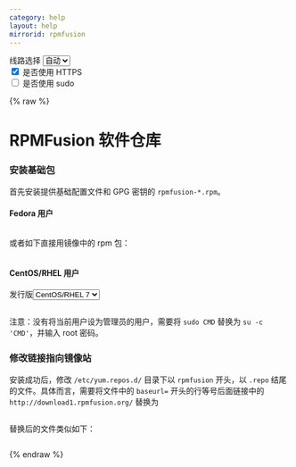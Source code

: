 ```yaml
---
category: help
layout: help
mirrorid: rpmfusion
---
```


<!-- 本 markdown 从 tuna/mirrorz-help-ng 自动生成，如需修改，请修改其对应部分 -->

<style>.z-help tmpl { display: none }</style>

<div class="z-wrap">
    <form class="z-form z-global" onchange="form_update(null)" onsubmit="return false">
        <div>
            <label for="e0a5cecb">线路选择</label>
            <select id="e0a5cecb" name="host">
                <option selected="selected" value="{{ site.url }}">自动</option>
                <option value="{{ site.urlv4 }}">IPv4</option>
                <option value="{{ site.urlv6 }}">IPv6</option>
            </select>
        </div>
        <div>
            <input id="144d763c" name="_scheme" type="checkbox" checked>
            <label for="144d763c">是否使用 HTTPS</label>
        </div>
        <div>
            <input id="4659e7da" name="_sudo" type="checkbox">
            <label for="4659e7da">是否使用 sudo</label>
        </div>
    </form>
</div>
{% raw %}
<div class="z-help"><h1>RPMFusion 软件仓库</h1>
<h3>安装基础包</h3>
<p>首先安装提供基础配置文件和 GPG 密钥的 <code>rpmfusion-*.rpm</code>。</p>
<h4>Fedora 用户</h4>
<div class="z-wrap"><form class="z-form" onchange="form_update(event)" onsubmit="return false"></form><pre class="z-code"></pre></div><tmpl z-lang="bash">
{{sudo}}yum install --nogpgcheck http://download1.rpmfusion.org/free/fedora/rpmfusion-free-release-$(rpm -E %fedora).noarch.rpm http://download1.rpmfusion.org/nonfree/fedora/rpmfusion-nonfree-release-$(rpm -E %fedora).noarch.rpm
</tmpl>
<p>或者如下直接用镜像中的 rpm 包：</p>
<div class="z-wrap"><form class="z-form" onchange="form_update(event)" onsubmit="return false"></form><pre class="z-code"></pre></div><tmpl z-lang="bash">
{{sudo}}yum install --nogpgcheck {{endpoint}}/free/fedora/rpmfusion-free-release-$(rpm -E %fedora).noarch.rpm {{endpoint}}/nonfree/fedora/rpmfusion-nonfree-release-$(rpm -E %fedora).noarch.rpm
</tmpl>
<h4>CentOS/RHEL 用户</h4>
<div class="z-wrap"><form class="z-form" onchange="form_update(event)" onsubmit="return false"><div><label for="698b26c6" title>发行版</label><select id="698b26c6" name="release" title><option value="7">CentOS/RHEL 7</option><option value="6">CentOS/RHEL 6</option><option value="8">CentOS/RHEL 8</option><option value="9">CentOS/RHEL 9</option></select></div></form><pre class="z-code"></pre></div><tmpl z-input="release" z-lang="bash">
{{sudo}}yum localinstall --nogpgcheck {{endpoint}}/free/el/rpmfusion-free-release-{{release}}.noarch.rpm {{endpoint}}/nonfree/el/rpmfusion-nonfree-release-{{release}}.noarch.rpm
</tmpl>
<p>注意：没有将当前用户设为管理员的用户，需要将 <code>sudo CMD</code> 替换为 <code>su -c 'CMD'</code>，并输入 root 密码。</p>
<h3>修改链接指向镜像站</h3>
<p>安装成功后，修改 <code>/etc/yum.repos.d/</code> 目录下以 <code>rpmfusion</code> 开头，以 <code>.repo</code> 结尾的文件。具体而言，需要将文件中的 <code>baseurl=</code> 开头的行等号后面链接中的 <code>http://download1.rpmfusion.org/</code> 替换为</p>
<div class="z-wrap"><form class="z-form" onchange="form_update(event)" onsubmit="return false"></form><pre class="z-code"></pre></div><tmpl>
{{endpoint}}/
</tmpl>
<p>替换后的文件类似如下：</p>
<div class="z-wrap"><form class="z-form" onchange="form_update(event)" onsubmit="return false"></form><pre class="z-code"></pre></div><tmpl z-lang="ini">
[rpmfusion-free]
name=RPM Fusion for Fedora $releasever - Free
baseurl={{endpoint}}/free/fedora/releases/$releasever/Everything/$basearch/os/
mirrorlist=http://mirrors.rpmfusion.org/mirrorlist?repo=free-fedora-$releasever&amp;arch=$basearch
enabled=1
metadata_expire=7d
gpgcheck=1
gpgkey=file:///etc/pki/rpm-gpg/RPM-GPG-KEY-rpmfusion-free-fedora-$releasever-$basearch

[rpmfusion-free-debuginfo]
name=RPM Fusion for Fedora $releasever - Free - Debug
mirrorlist=http://mirrors.rpmfusion.org/mirrorlist?repo=free-fedora-debug-$releasever&amp;arch=$basearch
enabled=0
metadata_expire=7d
gpgcheck=1
gpgkey=file:///etc/pki/rpm-gpg/RPM-GPG-KEY-rpmfusion-free-fedora-$releasever-$basearch

[rpmfusion-free-source]
name=RPM Fusion for Fedora $releasever - Free - Source
baseurl={{endpoint}}/free/fedora/releases/$releasever/Everything/source/SRPMS/
mirrorlist=http://mirrors.rpmfusion.org/mirrorlist?repo=free-fedora-source-$releasever&amp;arch=$basearch
enabled=0
metadata_expire=7d
gpgcheck=1
gpgkey=file:///etc/pki/rpm-gpg/RPM-GPG-KEY-rpmfusion-free-fedora-$releasever-$basearch
</tmpl>
<h3>更多</h3>
<p>RHEL/CentOS 用户请参考 <a href="http://rpmfusion.org/Configuration">RPMFusion 官方指南</a>。</p><script id="z-config" type="application/x-mirrorz-help">eyJfIjogIlJQTUZ1c2lvbiBcdThmNmZcdTRlZjZcdTRlZDNcdTVlOTMiLCAiYmxvY2siOiBbInJwbWZ1c2lvbiJdLCAiaW5wdXQiOiB7InJlbGVhc2UiOiB7Il8iOiAiXHU1M2QxXHU4ODRjXHU3MjQ4IiwgIm9wdGlvbiI6IHsiNyI6IHsiXyI6ICJDZW50T1MvUkhFTCA3In0sICI2IjogeyJfIjogIkNlbnRPUy9SSEVMIDYifSwgIjgiOiB7Il8iOiAiQ2VudE9TL1JIRUwgOCJ9LCAiOSI6IHsiXyI6ICJDZW50T1MvUkhFTCA5In19fX0sICJuYW1lIjogInJwbWZ1c2lvbiJ9</script>
</div>

{% endraw %}

<script src="/static/js/mustache.js?{{ site.data['hash'] }}"></script>
<script src="/static/js/zdocs.js?{{ site.data['hash'] }}"></script>
